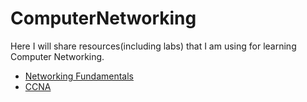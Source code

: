# ComputerNetworking
Here I will share resources(including labs) that I am using for learning Computer Networking.

- [Networking Fundamentals](Fundamentals/README.md)
- [CCNA](CCNA/README.md)
